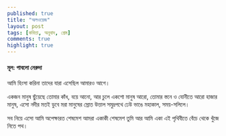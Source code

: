 ```yaml
---
published: true
title: "অলওয়েজ"
layout: post
tags: [কবিতা, অনুবাদ, প্রেম]
comments: true
highlight: true
---
```

#### মূল: পাবলো নেরুদা ####

আমি হিংসা করিনা তাদের
যারা এসেছিল আমারও আগে।

একজন মানুষ
ছুঁয়েছে তোমার কাঁধ, বয়ে আনো,
আর চুলে একশো মানুষ আরো,
তোমার স্তনে ও যোনীতে আরো হাজার মানুষ,
এসো নদীর মতই
ডুবে মরা মানুষের স্রোত
উত্তাল সমুদ্রপথে
ঢেউ ভাঙে মহাকাল, সময়-সলিলে।

সব নিয়ে এসো
আমি অপেক্ষারত
শেষমেশ আমরা একাকী
শেষমেশ তুমি আর আমি
একা এই পৃথিবীতে
বেঁচে থেকে খুঁজে নিতে পথ।
